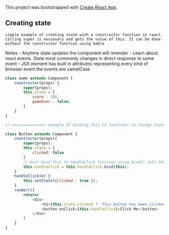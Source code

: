 This project was bootstrapped with [Create React App](https://github.com/facebook/create-react-app).

## Creating state
    simple example of creating state with a constructor function in react. Calling super is nessasary and gets the value of this. It can be done without the constructor function using bable

Notes
    - Anytime state updates the component will rerender
    - Learn about react events. State most commonly changes in direct response to some event
    - JSX element has built in attributes representing every kind of browser event the events are camelCase

```javascript 
class Game extends Component {
    constructor(props) {
        super(props);
        this.state = {
            score : 100,
            gameOver : false;
        }
    }
}

// =============== example of binding this to functions to change state

class Button extends Component {
    constructor(props){
        super(props);
        this.state = {
            clicked: false
        }
        // must bind this to handleClick function using bind() sets the context to the click function
        this.handleClick = this.handleClick.bind(this);
    }
    handleClick(e) {
        this.setState({clicked : true });
    }
    render(){
        return(
            <div>
                <h1>{this.state.clicked ? 'This button has been clicked' : 'Not yet clicked'}</h1>
                <button onClick={this.handleClick}>Click Me</button>
            </div>
        )
    }
}

```